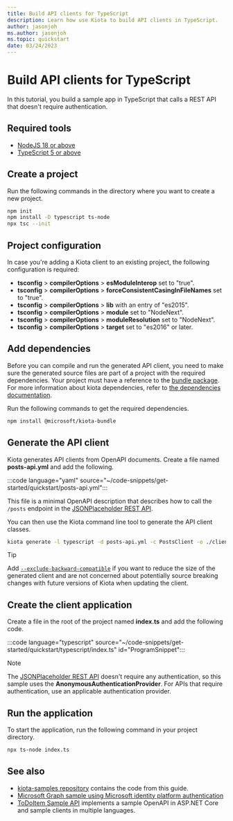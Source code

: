 ```yaml
---
title: Build API clients for TypeScript
description: Learn how use Kiota to build API clients in TypeScript.
author: jasonjoh
ms.author: jasonjoh
ms.topic: quickstart
date: 03/24/2023
---
```


# Build API clients for TypeScript

In this tutorial, you build a sample app in TypeScript that calls a REST API that doesn't require authentication.

## Required tools

- [NodeJS 18 or above](https://nodejs.org/en/)
- [TypeScript 5 or above](https://www.typescriptlang.org/)

## Create a project

Run the following commands in the directory where you want to create a new project.

```bash
npm init
npm install -D typescript ts-node
npx tsc --init
```

## Project configuration

In case you're adding a Kiota client to an existing project, the following configuration is required:

- **tsconfig** > **compilerOptions** > **esModuleInterop** set to "true".
- **tsconfig** > **compilerOptions** > **forceConsistentCasingInFileNames** set to "true".
- **tsconfig** > **compilerOptions** > **lib** with an entry of "es2015".
- **tsconfig** > **compilerOptions** > **module** set to "NodeNext".
- **tsconfig** > **compilerOptions** > **moduleResolution** set to "NodeNext".
- **tsconfig** > **compilerOptions** > **target** set to "es2016" or later.

## Add dependencies

Before you can compile and run the generated API client, you need to make sure the generated source files are part of a project with the required dependencies. Your project must have a reference to the [bundle package](https://github.com/microsoft/kiota-typescript). For more information about kiota dependencies, refer to [the dependencies documentation](../dependencies.md).

Run the following commands to get the required dependencies.

```bash
npm install @microsoft/kiota-bundle
```

## Generate the API client

Kiota generates API clients from OpenAPI documents. Create a file named **posts-api.yml** and add the following.

:::code language="yaml" source="~/code-snippets/get-started/quickstart/posts-api.yml":::

This file is a minimal OpenAPI description that describes how to call the `/posts` endpoint in the [JSONPlaceholder REST API](https://jsonplaceholder.typicode.com/).

You can then use the Kiota command line tool to generate the API client classes.

```bash
kiota generate -l typescript -d posts-api.yml -c PostsClient -o ./client
```

> [!TIP]
> Add [`--exclude-backward-compatible`](../using.md#--exclude-backward-compatible---ebc)
> if you want to reduce the size of the generated client and are not concerned about
> potentially source breaking changes with future versions of Kiota when updating the client.

## Create the client application

Create a file in the root of the project named **index.ts** and add the following code.

:::code language="typescript" source="~/code-snippets/get-started/quickstart/typescript/index.ts" id="ProgramSnippet":::

> [!NOTE]
> The [JSONPlaceholder REST API](https://jsonplaceholder.typicode.com/) doesn't require any authentication, so this sample uses the **AnonymousAuthenticationProvider**. For APIs that require authentication, use an applicable authentication provider.

## Run the application

To start the application, run the following command in your project directory.

```bash
npx ts-node index.ts
```

## See also

- [kiota-samples repository](https://github.com/microsoft/kiota-samples/tree/main/get-started/quickstart/typescript) contains the code from this guide.
- [Microsoft Graph sample using Microsoft identity platform authentication](https://github.com/microsoft/kiota-samples/tree/main/get-started/azure-auth/typescript)
- [ToDoItem Sample API](https://github.com/microsoft/kiota-samples/tree/main/sample-api) implements a sample OpenAPI in ASP.NET Core and sample clients in multiple languages.

